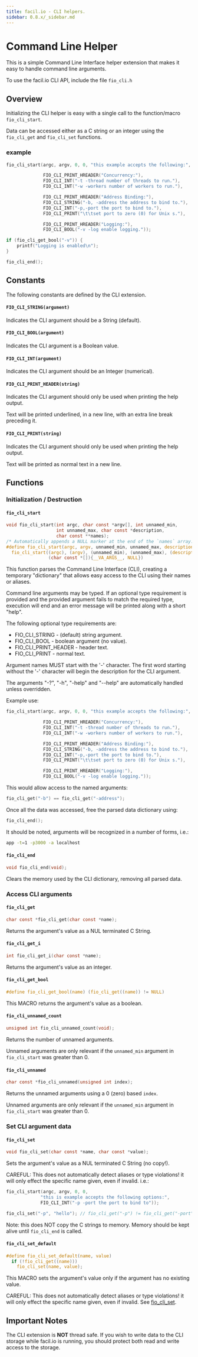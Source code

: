 ```yaml
---
title: facil.io - CLI helpers.
sidebar: 0.8.x/_sidebar.md
---
```

# Command Line Helper

This is a simple Command Line Interface helper extension that makes it easy to handle command line arguments.

To use the facil.io CLI API, include the file `fio_cli.h`

## Overview

Initializing the CLI helper is easy with a single call to the function/macro `fio_cli_start`.

Data can be accessed either as a C string or an integer using the `fio_cli_get` and `fio_cli_set` functions.

### example

```c
fio_cli_start(argc, argv, 0, 0, "this example accepts the following:",

              FIO_CLI_PRINT_HREADER("Concurrency:"),
              FIO_CLI_INT("-t -thread number of threads to run."),
              FIO_CLI_INT("-w -workers number of workers to run."),

              FIO_CLI_PRINT_HREADER("Address Binding:"),
              FIO_CLI_STRING("-b, -address the address to bind to."),
              FIO_CLI_INT("-p,-port the port to bind to."),
              FIO_CLI_PRINT("\t\tset port to zero (0) for Unix s."),

              FIO_CLI_PRINT_HREADER("Logging:"),
              FIO_CLI_BOOL("-v -log enable logging."));

if (fio_cli_get_bool("-v")) {
    printf("Logging is enabled\n");
}

fio_cli_end();
```

## Constants

The following constants are defined by the CLI extension.

#### `FIO_CLI_STRING(argument)`

Indicates the CLI argument should be a String (default).

#### `FIO_CLI_BOOL(argument)`

Indicates the CLI argument is a Boolean value.

#### `FIO_CLI_INT(argument)`

Indicates the CLI argument should be an Integer (numerical). 

#### `FIO_CLI_PRINT_HEADER(string)`

Indicates the CLI argument should only be used when printing the help output. 

Text will be printed underlined, in a new line, with an extra line break preceding it.

#### `FIO_CLI_PRINT(string)`

Indicates the CLI argument should only be used when printing the help output. 

Text will be printed as normal text in a new line.

## Functions

### Initialization / Destruction

#### `fio_cli_start`

```c
void fio_cli_start(int argc, char const *argv[], int unnamed_min,
                   int unnamed_max, char const *description,
                   char const **names);
/* Automatically appends a NULL marker at the end of the `names` array. */
#define fio_cli_start(argc, argv, unnamed_min, unnamed_max, description, ...)  \
  fio_cli_start((argc), (argv), (unnamed_min), (unnamed_max), (description),   \
                (char const *[]){__VA_ARGS__, NULL})
```

This function parses the Command Line Interface (CLI), creating a temporary "dictionary" that allows easy access to the CLI using their names or aliases.

Command line arguments may be typed. If an optional type requirement is provided and the provided argument fails to match the required type, execution will end and an error message will be printed along with a short "help".

The following optional type requirements are:

* FIO_CLI_STRING        - (default) string argument.
* FIO_CLI_BOOL          - boolean argument (no value).
* FIO_CLI_PRINT_HEADER  - header text.
* FIO_CLI_PRINT         - normal text.


Argument names MUST start with the '-' character. The first word starting
without the '-' character will begin the description for the CLI argument.

The arguments "-?", "-h", "-help" and "--help" are automatically handled
unless overridden.

Example use:

```c
fio_cli_start(argc, argv, 0, 0, "this example accepts the following:",

              FIO_CLI_PRINT_HREADER("Concurrency:"),
              FIO_CLI_INT("-t -thread number of threads to run."),
              FIO_CLI_INT("-w -workers number of workers to run."),

              FIO_CLI_PRINT_HREADER("Address Binding:"),
              FIO_CLI_STRING("-b, -address the address to bind to."),
              FIO_CLI_INT("-p,-port the port to bind to."),
              FIO_CLI_PRINT("\t\tset port to zero (0) for Unix s."),

              FIO_CLI_PRINT_HREADER("Logging:"),
              FIO_CLI_BOOL("-v -log enable logging."));
 ```

This would allow access to the named arguments:

```c
fio_cli_get("-b") == fio_cli_get("-address");
```

Once all the data was accessed, free the parsed data dictionary using:

```c
fio_cli_end();
```
It should be noted, arguments will be recognized in a number of forms, i.e.:

```bash
app -t=1 -p3000 -a localhost
```

#### `fio_cli_end`

```c
void fio_cli_end(void);
```

Clears the memory used by the CLI dictionary, removing all parsed data.

### Access CLI arguments

#### `fio_cli_get`

```c
char const *fio_cli_get(char const *name);
```

Returns the argument's value as a NUL terminated C String.

#### `fio_cli_get_i`

```c
int fio_cli_get_i(char const *name);
```

Returns the argument's value as an integer.

#### `fio_cli_get_bool`

```c
#define fio_cli_get_bool(name) (fio_cli_get((name)) != NULL)
```

This MACRO returns the argument's value as a boolean.

#### `fio_cli_unnamed_count`

```c
unsigned int fio_cli_unnamed_count(void);
```

Returns the number of unnamed arguments.

Unnamed arguments are only relevant if the `unnamed_min` argument in `fio_cli_start` was greater than 0.

#### `fio_cli_unnamed`

```c
char const *fio_cli_unnamed(unsigned int index);
```

Returns the unnamed arguments using a 0 (zero) based `index`.

Unnamed arguments are only relevant if the `unnamed_min` argument in `fio_cli_start` was greater than 0.

### Set CLI argument data

#### `fio_cli_set`

```c
void fio_cli_set(char const *name, char const *value);
```

Sets the argument's value as a NUL terminated C String (no copy!).

CAREFUL: This does not automatically detect aliases or type violations! it will only effect the specific name given, even if invalid. i.e.:

```c
fio_cli_start(argc, argv, 0, 0,
             "this is example accepts the following options:",
             FIO_CLI_INT("-p -port the port to bind to"));

fio_cli_set("-p", "hello"); // fio_cli_get("-p") != fio_cli_get("-port");
```

Note: this does NOT copy the C strings to memory. Memory should be kept alive until `fio_cli_end` is called.

#### `fio_cli_set_default`

```c
#define fio_cli_set_default(name, value)                                       \
  if (!fio_cli_get((name)))                                                    \
    fio_cli_set(name, value);
```

This MACRO sets the argument's value only if the argument has no existing value.

CAREFUL: This does not automatically detect aliases or type violations! it will only effect the specific name given, even if invalid. See [fio_cli_set](#fio_cli_set).

## Important Notes

The CLI extension is **NOT** thread safe. If you wish to write data to the CLI storage while facil.io is running, you should protect both read and write access to the storage.
